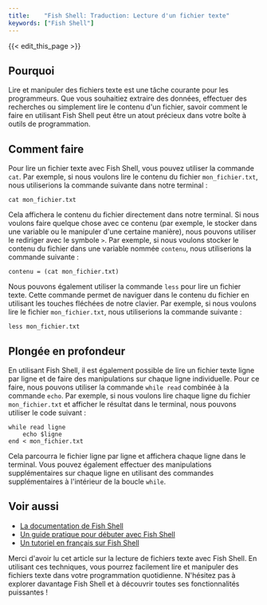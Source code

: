 ```yaml
---
title:    "Fish Shell: Traduction: Lecture d'un fichier texte"
keywords: ["Fish Shell"]
---
```


{{< edit_this_page >}}

## Pourquoi

Lire et manipuler des fichiers texte est une tâche courante pour les programmeurs. Que vous souhaitiez extraire des données, effectuer des recherches ou simplement lire le contenu d'un fichier, savoir comment le faire en utilisant Fish Shell peut être un atout précieux dans votre boîte à outils de programmation.

## Comment faire

Pour lire un fichier texte avec Fish Shell, vous pouvez utiliser la commande `cat`. Par exemple, si nous voulons lire le contenu du fichier `mon_fichier.txt`, nous utiliserions la commande suivante dans notre terminal :

```Fish Shell
cat mon_fichier.txt
```

Cela affichera le contenu du fichier directement dans notre terminal. Si nous voulons faire quelque chose avec ce contenu (par exemple, le stocker dans une variable ou le manipuler d'une certaine manière), nous pouvons utiliser le rediriger avec le symbole `>`. Par exemple, si nous voulons stocker le contenu du fichier dans une variable nommée `contenu`, nous utiliserions la commande suivante :

```Fish Shell
contenu = (cat mon_fichier.txt)
```

Nous pouvons également utiliser la commande `less` pour lire un fichier texte. Cette commande permet de naviguer dans le contenu du fichier en utilisant les touches fléchées de notre clavier. Par exemple, si nous voulons lire le fichier `mon_fichier.txt`, nous utiliserions la commande suivante :

```Fish Shell
less mon_fichier.txt
```

## Plongée en profondeur

En utilisant Fish Shell, il est également possible de lire un fichier texte ligne par ligne et de faire des manipulations sur chaque ligne individuelle. Pour ce faire, nous pouvons utiliser la commande `while read` combinée à la commande `echo`. Par exemple, si nous voulons lire chaque ligne du fichier `mon_fichier.txt` et afficher le résultat dans le terminal, nous pouvons utiliser le code suivant :

```Fish Shell
while read ligne
    echo $ligne
end < mon_fichier.txt
```

Cela parcourra le fichier ligne par ligne et affichera chaque ligne dans le terminal. Vous pouvez également effectuer des manipulations supplémentaires sur chaque ligne en utilisant des commandes supplémentaires à l'intérieur de la boucle `while`.

## Voir aussi

- [La documentation de Fish Shell](https://fishshell.com/docs/current/index.html)
- [Un guide pratique pour débuter avec Fish Shell](https://dev.to/herodotengineer/getting-started-with-fish-shell-1jin)
- [Un tutoriel en français sur Fish Shell](https://blog.chipster.fr/fish-shell/)

Merci d'avoir lu cet article sur la lecture de fichiers texte avec Fish Shell. En utilisant ces techniques, vous pourrez facilement lire et manipuler des fichiers texte dans votre programmation quotidienne. N'hésitez pas à explorer davantage Fish Shell et à découvrir toutes ses fonctionnalités puissantes !